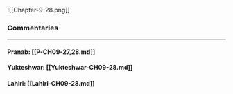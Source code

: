 ![[Chapter-9-28.png]]

### Commentaries

---

#### Pranab: [[P-CH09-27,28.md]]

#### Yukteshwar: [[Yukteshwar-CH09-28.md]]

#### Lahiri: [[Lahiri-CH09-28.md]]
